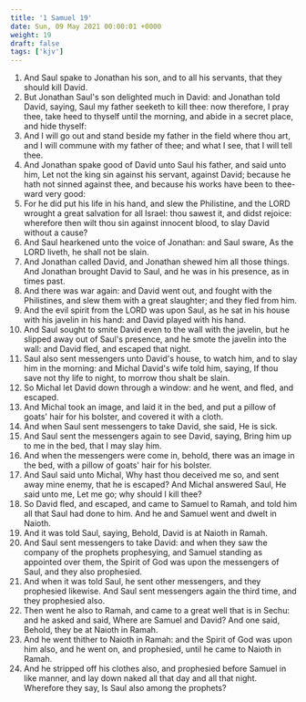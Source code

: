 ```yaml
---
title: '1 Samuel 19'
date: Sun, 09 May 2021 00:00:01 +0000
weight: 19
draft: false
tags: ['kjv'] 
---
```


1. And Saul spake to Jonathan his son, and to all his servants, that they should kill David.
2. But Jonathan Saul's son delighted much in David: and Jonathan told David, saying, Saul my father seeketh to kill thee: now therefore, I pray thee, take heed to thyself until the morning, and abide in a secret place, and hide thyself:
3. And I will go out and stand beside my father in the field where thou art, and I will commune with my father of thee; and what I see, that I will tell thee.
4. And Jonathan spake good of David unto Saul his father, and said unto him, Let not the king sin against his servant, against David; because he hath not sinned against thee, and because his works have been to thee-ward very good:
5. For he did put his life in his hand, and slew the Philistine, and the LORD wrought a great salvation for all Israel: thou sawest it, and didst rejoice: wherefore then wilt thou sin against innocent blood, to slay David without a cause?
6. And Saul hearkened unto the voice of Jonathan: and Saul sware, As the LORD liveth, he shall not be slain.
7. And Jonathan called David, and Jonathan shewed him all those things. And Jonathan brought David to Saul, and he was in his presence, as in times past.
8. And there was war again: and David went out, and fought with the Philistines, and slew them with a great slaughter; and they fled from him.
9. And the evil spirit from the LORD was upon Saul, as he sat in his house with his javelin in his hand: and David played with his hand.
10. And Saul sought to smite David even to the wall with the javelin, but he slipped away out of Saul's presence, and he smote the javelin into the wall: and David fled, and escaped that night.
11. Saul also sent messengers unto David's house, to watch him, and to slay him in the morning: and Michal David's wife told him, saying, If thou save not thy life to night, to morrow thou shalt be slain.
12. So Michal let David down through a window: and he went, and fled, and escaped.
13. And Michal took an image, and laid it in the bed, and put a pillow of goats' hair for his bolster, and covered it with a cloth.
14. And when Saul sent messengers to take David, she said, He is sick.
15. And Saul sent the messengers again to see David, saying, Bring him up to me in the bed, that I may slay him.
16. And when the messengers were come in, behold, there was an image in the bed, with a pillow of goats' hair for his bolster.
17. And Saul said unto Michal, Why hast thou deceived me so, and sent away mine enemy, that he is escaped? And Michal answered Saul, He said unto me, Let me go; why should I kill thee?
18. So David fled, and escaped, and came to Samuel to Ramah, and told him all that Saul had done to him. And he and Samuel went and dwelt in Naioth.
19. And it was told Saul, saying, Behold, David is at Naioth in Ramah.
20. And Saul sent messengers to take David: and when they saw the company of the prophets prophesying, and Samuel standing as appointed over them, the Spirit of God was upon the messengers of Saul, and they also prophesied.
21. And when it was told Saul, he sent other messengers, and they prophesied likewise. And Saul sent messengers again the third time, and they prophesied also.
22. Then went he also to Ramah, and came to a great well that is in Sechu: and he asked and said, Where are Samuel and David? And one said, Behold, they be at Naioth in Ramah.
23. And he went thither to Naioth in Ramah: and the Spirit of God was upon him also, and he went on, and prophesied, until he came to Naioth in Ramah.
24. And he stripped off his clothes also, and prophesied before Samuel in like manner, and lay down naked all that day and all that night. Wherefore they say, Is Saul also among the prophets?
